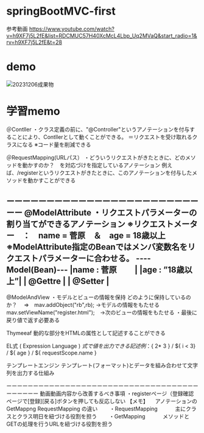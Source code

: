 # springBootMVC-first
参考動画
https://www.youtube.com/watch?v=h9XF7j5L2fE&list=RDCMUC57H40XcMcL4Lbp_Uq2MVaQ&start_radio=1&rv=h9XF7j5L2fE&t=28

# demo
![20231206成果物](https://github.com/f1351050/springBootMVC-first/assets/126868552/2c451ce2-ccd2-4799-8688-91a038dc6d8d)

# 学習memo
＠Contller
・クラス定義の前に、"@Controller"というアノテーションを付与することにより、Contllerとして動くことができる。
＝リクエストを受け取れるクラスになる
※コード量を削減できる

＠RequestMapping(URLパス）
・どういうリクエストがきたときに、どのメソッドを動かすのか？　を対応づけを指定しているアノテーション
例えば、/registerというリクエストがきたときに、このアノテーションを付与したメソッドを動かすことができる

ーーーーーーーーーーーーーーーーーーーーーーーーーー
@ModelAttribute
・リクエストパラメーターの割り当てができるアノテーション
※リクエストメーター　：　name = 菅原　＆　age = 18歳以上
※ModelAttribute指定のBeanではメンバ変数名をリクエストパラメーターに合わせる。
----Model(Bean)---
|name : 菅原　　   |
|age  : ”18歳以上”|
|  @Gettre       |
|  @Setter       | 
------------------

@ModelAndView 
・モデルとビューの情報を保持
どのように保持しているのか？
　⇒　mav.addObject("rb",rb); →モデルの情報をもたせる
      mav.setViewName("register.html");　→次のビューの情報をもたせる
・最後に戻り値で返す必要ある

Thymeeaf
動的な部分をHTMLの属性として記述することができる

EL式 ( Expression Language )
${ 式 } で値を出力できる記述
例：${ 2* 3 }  / ${ i < 3} / ${ age } / ${ requestScope.name }

テンプレートエンジン
<strong th:text = "${ rb.name }"></strong>
テンプレート(フォーマット)とデータを組み合わせて文字列を出力する仕組み

ーーーーーーーーーーーーーーーーーーーーーーーーーーーーーーーーーーーーーーーーーー
動画動画内容から改善するべき事項
・registerページ（登録確認ページで[登録][戻る]ボタンを押しても反応しない
【メモ】
　アノテーションのGetMappng RequestMapping の違い
　　・RequestMapping
　　　主にクラスとクラス明日を紐づける役割を担う
　　・GetMapping
　　　メソッドとGETの処理を行うURLを紐づける役割を担う
　　
